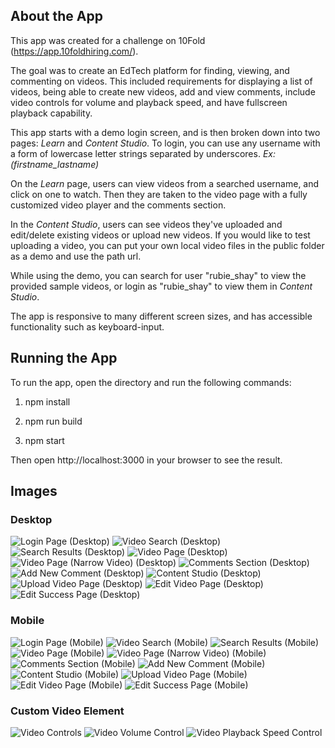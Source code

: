 ## About the App

This app was created for a challenge on 10Fold (https://app.10foldhiring.com/).

The goal was to create an EdTech platform for finding, viewing, and commenting on videos. This included requirements for displaying a list of videos, being able to create new videos, add and view comments, include video controls for volume and playback speed, and have fullscreen playback capability.

This app starts with a demo login screen, and is then broken down into two pages: *Learn* and *Content Studio*. To login, you can use any username with a form of lowercase letter strings separated by underscores. *Ex: (firstname_lastname)*

On the *Learn* page, users can view videos from a searched username, and click on one to watch. Then they are taken to the video page with a fully customized video player and the comments section.

In the *Content Studio*, users can see videos they've uploaded and edit/delete existing videos or upload new videos. If you would like to test uploading a video, you can put your own local video files in the public folder as a demo and use the path url.

While using the demo, you can search for user "rubie_shay" to view the provided sample videos, or login as "rubie_shay" to view them in *Content Studio*.

The app is responsive to many different screen sizes, and has accessible functionality such as keyboard-input.


## Running the App

To run the app, open the directory and run the following commands:

1) npm install

2) npm run build

3) npm start

Then open http://localhost:3000 in your browser to see the result.


## Images

### Desktop

![Login Page (Desktop)](screenshots/desktop-login.png?raw=true "Login Page (Desktop)")
![Video Search (Desktop)](screenshots/desktop-video-search.png?raw=true "Video Search (Desktop)")
![Search Results (Desktop)](screenshots/desktop-video-results.png?raw=true "Search Results (Desktop)")
![Video Page (Desktop)](screenshots/desktop-video-page.png?raw=true "Video Page (Desktop)")
![Video Page (Narrow Video) (Desktop)](screenshots/desktop-video-page-narrow.png?raw=true "Video Page (Narrow Video) (Desktop)")
![Comments Section (Desktop)](screenshots/desktop-comments.png?raw=true "Comments Section (Desktop)")
![Add New Comment (Desktop)](screenshots/desktop-write-comment.png?raw=true "Add New Comment (Desktop)")
![Content Studio (Desktop)](screenshots/desktop-studio-videos.png?raw=true "Content Studio (Desktop)")
![Upload Video Page (Desktop)](screenshots/desktop-upload-form.png?raw=true "Upload Video Page (Desktop)")
![Edit Video Page (Desktop)](screenshots/desktop-edit-form.png?raw=true "Edit Video Page (Desktop)")
![Edit Success Page (Desktop)](screenshots/desktop-edit-success.png?raw=true "Edit Success Page (Desktop)")

### Mobile

![Login Page (Mobile)](screenshots/mobile-login.png?raw=true "Login Page (Mobile)")
![Video Search (Mobile)](screenshots/mobile-video-search.png?raw=true "Video Search (Mobile)")
![Search Results (Mobile)](screenshots/mobile-video-results.png?raw=true "Search Results (Mobile)")
![Video Page (Mobile)](screenshots/mobile-video-page.png?raw=true "Video Page (Mobile)")
![Video Page (Narrow Video) (Mobile)](screenshots/mobile-video-page-narrow.png?raw=true "Video Page (Narrow Video) (Mobile)")
![Comments Section (Mobile)](screenshots/mobile-comments.png?raw=true "Comments Section (Mobile)")
![Add New Comment (Mobile)](screenshots/mobile-write-comment.png?raw=true "Add New Comment (Mobile)")
![Content Studio (Mobile)](screenshots/mobile-studio-videos.png?raw=true "Content Studio (Mobile)")
![Upload Video Page (Mobile)](screenshots/mobile-upload-form.png?raw=true "Upload Video Page (Mobile)")
![Edit Video Page (Mobile)](screenshots/mobile-edit-form.png?raw=true "Edit Video Page (Mobile)")
![Edit Success Page (Mobile)](screenshots/mobile-edit-success.png?raw=true "Edit Success Page (Mobile)")

### Custom Video Element

![Video Controls](screenshots/video-controls.png?raw=true "Video Controls")
![Video Volume Control](screenshots/video-volume.png?raw=true "Video Volume Control")
![Video Playback Speed Control](screenshots/video-playback-speed.png?raw=true "Video Playback Speed Control")